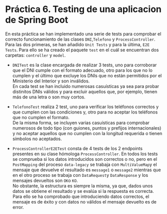 # Práctica 6. Testing de una aplicacion de Spring Boot

En esta práctica se han implementado una serie de tests para comprobar el correcto funcionamiento de las clases ``DNI``,``Telefono`` y `ProcessController`. Para las dos primeras, se han añadido ``Unit Tests`` y para la última, ``E2E Tests``. Para ello se ha creado el paquete `test` en el cuál se encuentran dos carpetas: ``controller`` y ``model``.

* ``DNITest`` es la clase encargada de realizar 3 tests, uno para corroborar que el DNI cumple con el formato adecuado, otro para los que no lo cumplen y el último que excluye los DNIs que no están permitidos por el Ministerio del Interior y son inválidos. <br> En cada test se han incluido numerosas casuísticas ya sea para probar distinitos DNIs válidos y para excluir aquellos que, por ejemplo, tienen más de una letra o son muy cortos.


* ``TelefonoTest`` realiza 2 test, uno para verificar los teléfonos correctos y que cumplen con las condiciones y, otro para no aceptar los teléfonos que no cumplen el formato. <br> De la misma forma, se incluyen varias casuísticas para comprobar numerosos de todo tipo (con guiones, puntos y prefijos internacionales) y no aceptar aquellos que no cumplen con la longitud requerida o tienen símbolos no aceptados.


* ``ProcessControllerE2ETest`` consta de 4 tests de los 2 endpoints presentes en su clase hómologa ``ProcessController``. En todos los tests se comprueba si los datos introducidos son correctos o no, pero en el ``PostMapping`` del proceso ``data-legacy`` se trabaja con ``MultiValueMap``y el mensaje que devuelve el resultado es ``message1`` o ``message2`` mientras que en el otro proceso se trabaja con ``DataRequest``y ``DataResponse`` y los mensajes devueltos son ``OK``o ``KO``. <br> No obstante, la estructura es siempre la misma, ya que, dados unos datos se obtiene el resultado y se evalúa si la respuesta es correcta. Para ello se ha comprobado que introduciendo datos correctos, el mensaje es de éxito y con datos no válidos el mensaje devuelto es de error.
